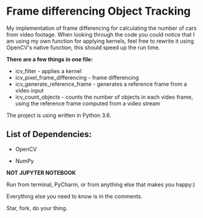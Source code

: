 # Frame differencing Object Tracking

My implementation of frame differencing for calculating the number of cars from video footage. When looking through the code
you could notice that I am using my own function for applying kernels, feel free to rewrite it using OpenCV's native function,
this should speed up the run time.

**There are a few things in one file:**
- icv_filter - applies a kernel
- icv_pixel_frame_differencing - frame differencing
- icv_generate_reference_frame - generates a reference frame from a video input
- icv_count_objects - counts the number of objects in each video frame, using the reference frame computed from a video stream

The project is using written in Python 3.6.

## List of Dependencies:

- OpenCV

- NumPy


**NOT JUPYTER NOTEBOOK**

Run from terminal, PyCharm, or from anything else that makes you happy:)

Everything else you need to know is in the comments.

Star, fork, do your thing.
